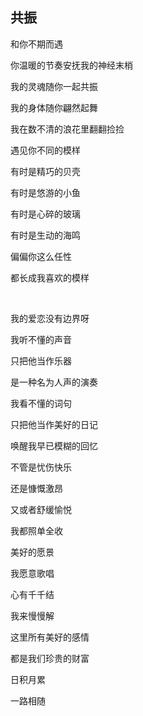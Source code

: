 ## 共振

和你不期而遇

你温暖的节奏安抚我的神经末梢

我的灵魂随你一起共振

我的身体随你翩然起舞

我在数不清的浪花里翻翻捡捡

遇见你不同的模样

有时是精巧的贝壳

有时是悠游的小鱼

有时是心碎的玻璃

有时是生动的海鸣

偏偏你这么任性

都长成我喜欢的模样

<br/>

我的爱恋没有边界呀

我听不懂的声音

只把他当作乐器

是一种名为人声的演奏

我看不懂的词句

只把他当作美好的日记

唤醒我早已模糊的回忆

不管是忧伤快乐

还是慷慨激昂

又或者舒缓愉悦

我都照单全收

美好的愿景

我愿意歌唱

心有千千结

我来慢慢解

这里所有美好的感情

都是我们珍贵的财富

日积月累

一路相随